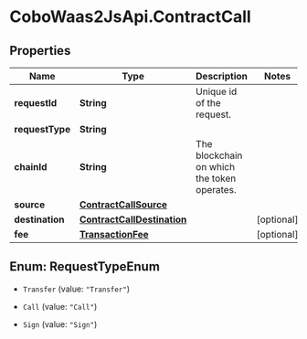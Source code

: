 # CoboWaas2JsApi.ContractCall

## Properties

Name | Type | Description | Notes
------------ | ------------- | ------------- | -------------
**requestId** | **String** | Unique id of the request. | 
**requestType** | **String** |  | 
**chainId** | **String** | The blockchain on which the token operates. | 
**source** | [**ContractCallSource**](ContractCallSource.md) |  | 
**destination** | [**ContractCallDestination**](ContractCallDestination.md) |  | [optional] 
**fee** | [**TransactionFee**](TransactionFee.md) |  | [optional] 



## Enum: RequestTypeEnum


* `Transfer` (value: `"Transfer"`)

* `Call` (value: `"Call"`)

* `Sign` (value: `"Sign"`)





